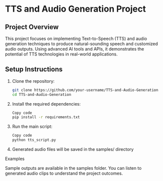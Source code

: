 # **TTS and Audio Generation Project**

## **Project Overview**
This project focuses on implementing Text-to-Speech (TTS) and audio generation techniques to produce natural-sounding speech and customized audio outputs. Using advanced AI tools and APIs, it demonstrates the potential of TTS technologies in real-world applications.

## **Setup Instructions**
1. Clone the repository:
   ```bash
   git clone https://github.com/your-username/TTS-and-Audio-Generation.git
   cd TTS-and-Audio-Generation

2. Install the required dependencies:
   ```bash
   Copy code
   pip install -r requirements.txt

3. Run the main script:
   ```bash
   Copy code
   python tts_script.py

4. Generated audio files will be saved in the samples/ directory

Examples

Sample outputs are available in the samples folder. You can listen to generated audio clips to understand the project outcomes.

